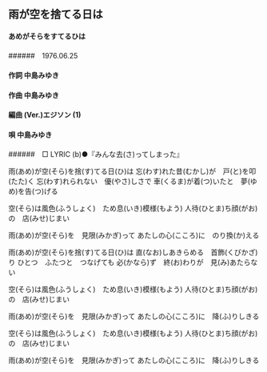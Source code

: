 ## 雨が空を捨てる日は
#### あめがそらをすてるひは
######　1976.06.25


#### 作詞      中島みゆき
#### 作曲      中島みゆき
#### 編曲 (Ver.)エジソン (1)
#### 唄        中島みゆき
######　□ LYRIC (b)●『みんな去(さ)ってしまった』

雨(あめ)が空(そら)を捨(す)てる日(ひ)は
忘(わす)れた昔(むかし)が　戸(と)を叩(たた)く
忘(わす)れられない　優(やさ)しさで
車(くるま)が着(つ)いたと　夢(ゆめ)を告(つ)げる

空(そら)は風色(ふうしょく)　ため息(いき)模様(もよう)
人待(ひとま)ち顔(がお)の　店(みせ)じまい

雨(あめ)が空(そら)を　見限(みかぎ)って
あたしの心(こころ)に　のり換(か)える

雨(あめ)が空(そら)を捨(す)てる日(ひ)は
直(なお)しあきらめる　首飾(くびかざ)り
ひとつ　ふたつと　つなげても
必(かなら)ず　終(お)わりが　見(み)あたらない

空(そら)は風色(ふうしょく)　ため息(いき)模様(もよう)
人待(ひとま)ち顔(がお)の　店(みせ)じまい

雨(あめ)が空(そら)を　見限(みかぎ)って
あたしの心(こころ)に　降(ふ)りしきる

空(そら)は風色(ふうしょく)　ため息(いき)模様(もよう)
人待(ひとま)ち顔(がお)の　店(みせ)じまい

雨(あめ)が空(そら)を　見限(みかぎ)って
あたしの心(こころ)に　降(ふ)りしきる
